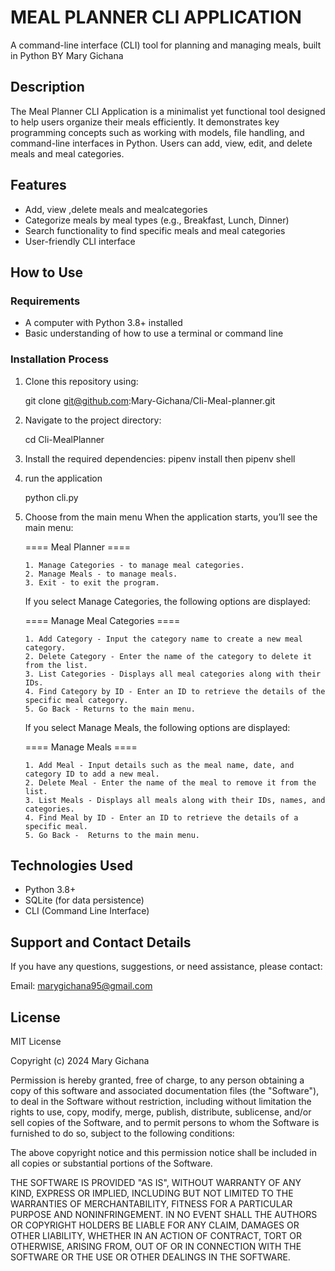 # MEAL PLANNER CLI APPLICATION

A command-line interface (CLI) tool for planning and managing meals, built in Python
BY Mary Gichana

## Description

The Meal Planner CLI Application is a minimalist yet functional tool designed to help users organize their meals efficiently. It demonstrates key programming concepts such as working with models, file handling, and command-line interfaces in Python. Users can add, view, edit, and delete meals and meal categories.

## Features

- Add, view ,delete meals and mealcategories
- Categorize meals by meal types (e.g., Breakfast, Lunch, Dinner)
- Search functionality to find specific meals and meal categories
- User-friendly CLI interface

## How to Use

### Requirements

- A computer with Python 3.8+ installed
- Basic understanding of how to use a terminal or command line

### Installation Process

1.  Clone this repository using:

    git clone git@github.com:Mary-Gichana/Cli-Meal-planner.git

2.  Navigate to the project directory:

    cd Cli-MealPlanner

3.  Install the required dependencies:
    pipenv install then
    pipenv shell

4.  run the application

    python cli.py

5.  Choose from the main menu
    When the application starts, you’ll see the main menu:

    ==== Meal Planner ====

        1. Manage Categories - to manage meal categories.
        2. Manage Meals - to manage meals.
        3. Exit - to exit the program.

    If you select Manage Categories, the following options are displayed:

    ==== Manage Meal Categories ====

        1. Add Category - Input the category name to create a new meal category.
        2. Delete Category - Enter the name of the category to delete it from the list.
        3. List Categories - Displays all meal categories along with their IDs.
        4. Find Category by ID - Enter an ID to retrieve the details of the specific meal category.
        5. Go Back - Returns to the main menu.

    If you select Manage Meals, the following options are displayed:

    ==== Manage Meals ====

        1. Add Meal - Input details such as the meal name, date, and category ID to add a new meal.
        2. Delete Meal - Enter the name of the meal to remove it from the list.
        3. List Meals - Displays all meals along with their IDs, names, and categories.
        4. Find Meal by ID - Enter an ID to retrieve the details of a specific meal.
        5. Go Back -  Returns to the main menu.

## Technologies Used

- Python 3.8+
- SQLite (for data persistence)
- CLI (Command Line Interface)

## Support and Contact Details

If you have any questions, suggestions, or need assistance, please contact:

Email: marygichana95@gmail.com

## License

MIT License

Copyright (c) 2024 Mary Gichana

Permission is hereby granted, free of charge, to any person obtaining a copy
of this software and associated documentation files (the "Software"), to deal
in the Software without restriction, including without limitation the rights
to use, copy, modify, merge, publish, distribute, sublicense, and/or sell
copies of the Software, and to permit persons to whom the Software is
furnished to do so, subject to the following conditions:

The above copyright notice and this permission notice shall be included in all
copies or substantial portions of the Software.

THE SOFTWARE IS PROVIDED "AS IS", WITHOUT WARRANTY OF ANY KIND, EXPRESS OR
IMPLIED, INCLUDING BUT NOT LIMITED TO THE WARRANTIES OF MERCHANTABILITY,
FITNESS FOR A PARTICULAR PURPOSE AND NONINFRINGEMENT. IN NO EVENT SHALL THE
AUTHORS OR COPYRIGHT HOLDERS BE LIABLE FOR ANY CLAIM, DAMAGES OR OTHER
LIABILITY, WHETHER IN AN ACTION OF CONTRACT, TORT OR OTHERWISE, ARISING FROM,
OUT OF OR IN CONNECTION WITH THE SOFTWARE OR THE USE OR OTHER DEALINGS IN THE
SOFTWARE.
